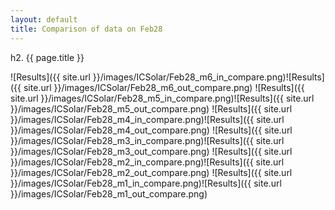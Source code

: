 ```yaml
---
layout: default
title: Comparison of data on Feb28
---
```

h2. {{ page.title }}

![Results]({{ site.url }}/images/ICSolar/Feb28_m6_in_compare.png)![Results]({{ site.url }}/images/ICSolar/Feb28_m6_out_compare.png)
![Results]({{ site.url }}/images/ICSolar/Feb28_m5_in_compare.png)![Results]({{ site.url }}/images/ICSolar/Feb28_m5_out_compare.png)
![Results]({{ site.url }}/images/ICSolar/Feb28_m4_in_compare.png)![Results]({{ site.url }}/images/ICSolar/Feb28_m4_out_compare.png)
![Results]({{ site.url }}/images/ICSolar/Feb28_m3_in_compare.png)![Results]({{ site.url }}/images/ICSolar/Feb28_m3_out_compare.png)
![Results]({{ site.url }}/images/ICSolar/Feb28_m2_in_compare.png)![Results]({{ site.url }}/images/ICSolar/Feb28_m2_out_compare.png)
![Results]({{ site.url }}/images/ICSolar/Feb28_m1_in_compare.png)![Results]({{ site.url }}/images/ICSolar/Feb28_m1_out_compare.png)
